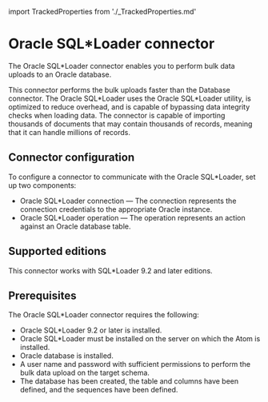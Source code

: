 import TrackedProperties from './_TrackedProperties.md'

# Oracle SQL\*Loader connector 

<head>
  <meta name="guidename" content="Integration"/>
  <meta name="context" content="GUID-493dfe5a-5473-439c-9b53-80d0474b03d0"/>
</head>


The Oracle SQL\*Loader connector enables you to perform bulk data uploads to an Oracle database.

This connector performs the bulk uploads faster than the Database connector. The Oracle SQL\*Loader uses the Oracle SQL\*Loader utility, is optimized to reduce overhead, and is capable of bypassing data integrity checks when loading data. The connector is capable of importing thousands of documents that may contain thousands of records, meaning that it can handle millions of records.

## Connector configuration 

To configure a connector to communicate with the Oracle SQL\*Loader, set up two components:

-   Oracle SQL\*Loader connection — The connection represents the connection credentials to the appropriate Oracle instance.
-   Oracle SQL\*Loader operation — The operation represents an action against an Oracle database table.

## Supported editions 

This connector works with SQL\*Loader 9.2 and later editions.

## Prerequisites 

The Oracle SQL\*Loader connector requires the following:

-   Oracle SQL\*Loader 9.2 or later is installed.
-   Oracle SQL\*Loader must be installed on the server on which the Atom is installed.
-   Oracle database is installed.
-   A user name and password with sufficient permissions to perform the bulk data upload on the target schema.
-   The database has been created, the table and columns have been defined, and the sequences have been defined.


<TrackedProperties />
